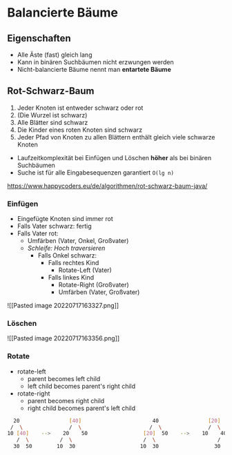 # Balancierte Bäume
## Eigenschaften
- Alle Äste (fast) gleich lang
- Kann in binären Suchbäumen nicht erzwungen werden
- Nicht-balancierte Bäume nennt man **entartete Bäume**

## Rot-Schwarz-Baum
1. Jeder Knoten ist entweder schwarz oder rot
2. (Die Wurzel ist schwarz)
3. Alle Blätter sind schwarz
4. Die Kinder eines roten Knoten sind schwarz
5. Jeder Pfad von Knoten zu allen Blättern enthält gleich viele schwarze Knoten

- Laufzeitkomplexität bei Einfügen und Löschen **höher** als bei binären Suchbäumen
- Suche ist für alle Eingabesequenzen garantiert `O(lg n)`











https://www.happycoders.eu/de/algorithmen/rot-schwarz-baum-java/

### Einfügen
- Eingefügte Knoten sind immer rot
- Falls Vater schwarz: fertig
- Falls Vater rot:
	- Umfärben (Vater, Onkel, Großvater)
	- *Schleife: Hoch traversieren*
		- Falls Onkel schwarz:
			- Falls rechtes Kind
				- Rotate-Left (Vater)
			- Falls linkes Kind
				- Rotate-Right (Großvater)
				- Umfärben (Vater, Großvater)

![[Pasted image 20220717163327.png]]

### Löschen
![[Pasted image 20220717163356.png]]

### Rotate
- rotate-left
	- parent becomes left child
	- left child becomes parent's right child
- rotate-right
	- parent becomes right child
	- right child becomes parent's left child

```sh
  20                [40]                       40                [20]
 /  \               /  \                      /  \               /  \  
10 [40]    -->    20    50                  [20]  50    -->    10    40
   /  \          /  \                       /  \                    /  \     
  30  50        10  30                     10  30                  30  50    
```
